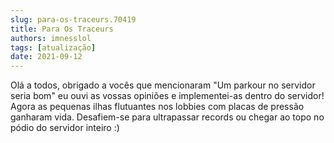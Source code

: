 ```yaml
---
slug: para-os-traceurs.70419
title: Para Os Traceurs
authors: imnesslol
tags: [atualização]
date: 2021-09-12
---
```


Olá a todos, obrigado a vocês que mencionaram "Um parkour no servidor seria bom" eu ouvi as vossas opiniões e implementei-as dentro do servidor! Agora as pequenas ilhas flutuantes nos lobbies com placas de pressão ganharam vida. Desafiem-se para ultrapassar records ou chegar ao topo no pódio do servidor inteiro :)